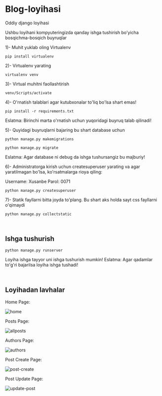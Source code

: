 # Blog-loyihasi
Oddiy django loyihasi

Ushbu loyihani kompyuteringizda qanday ishga tushirish bo'yicha bosqichma-bosqich buyruqlar

1)- Muhit yuklab oling Virtualenv

```
pip install virtualenv
```

2)- Virtualenv yarating

```
virtualenv venv
```

3)- Virtual muhitni faollashtirish

```
venv/Scripts/activate
```

4)- O'rnatish talablari agar kutubxonalar to'liq bo'lsa shart emas!

```
pip install -r requirements.txt
```
Eslatma: Birinchi marta o'rnatish uchun yuqoridagi buyruq talab qilinadi!

5)- Quyidagi buyruqlarni bajaring bu shart database uchun

```
python manage.py makemigrations
```
```
python manage.py migrate
```
Eslatma: Agar database ni debug da ishga tushursangiz bu majburiy!

6)- Administratorga kirish uchun createsuperuser yarating va agar yaratilmagan bo'lsa, ko'rsatmalarga rioya qiling:

Username: Xusanbe
Parol: 0071

```
python manage.py createsuperuser
```

7)- Statik fayllarni bitta joyda to'plang. Bu shart aks holda sayt css fayllarni o'qimaydi
```
python manage.py collectstatic
```
<br>

## Ishga tushurish

```
python manage.py runserver
```
Loyiha ishga tayyor uni ishga tushurish mumkin!
Eslatma: Agar qadamlar to'g'ri bajarilsa loyiha ishga tushadi!

<br>

## Loyihadan lavhalar

Home Page:

![home](https://it-blog-uz.onrender.com/)

Posts Page:

![allposts](https://user-images.githubusercontent.com/59236526/112477894-7c90dc80-8d84-11eb-8fd8-5f8d3505a6d5.jpg)

Authors Page:

![authors](https://user-images.githubusercontent.com/59236526/112477900-7dc20980-8d84-11eb-9d2b-d0193387bc51.jpg)

Post Create Page:

![post-create](https://user-images.githubusercontent.com/59236526/112477906-7ef33680-8d84-11eb-9a28-1e61def15dbd.jpg)

Post Update Page:

![update-post](https://user-images.githubusercontent.com/59236526/112477911-80246380-8d84-11eb-9730-7660b4763080.jpg)
